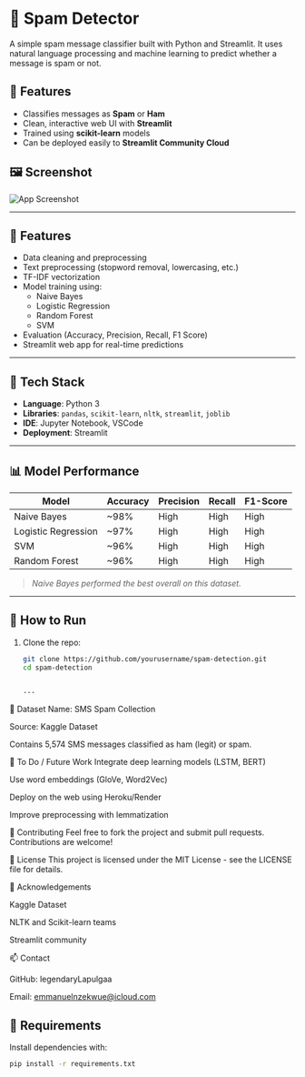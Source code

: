 # 📧 Spam Detector

A simple spam message classifier built with Python and Streamlit. It uses natural language processing and machine learning to predict whether a message is spam or not.

## 🚀 Features


- Classifies messages as **Spam** or **Ham**
- Clean, interactive web UI with **Streamlit**
- Trained using **scikit-learn** models
- Can be deployed easily to **Streamlit Community Cloud**

## 🖼️ Screenshot

![App Screenshot](screenshot.png) <!-- Optional: Add if you have a screenshot -->



---

## 🚀 Features

- Data cleaning and preprocessing
- Text preprocessing (stopword removal, lowercasing, etc.)
- TF-IDF vectorization
- Model training using:
  - Naive Bayes
  - Logistic Regression
  - Random Forest
  - SVM
- Evaluation (Accuracy, Precision, Recall, F1 Score)
- Streamlit web app for real-time predictions

---

## 🔧 Tech Stack

- **Language**: Python 3
- **Libraries**: `pandas`, `scikit-learn`, `nltk`, `streamlit`, `joblib`
- **IDE**: Jupyter Notebook, VSCode
- **Deployment**: Streamlit

---

## 📊 Model Performance

| Model               | Accuracy | Precision | Recall | F1-Score |
|--------------------|----------|-----------|--------|----------|
| Naive Bayes        | ~98%     | High      | High   | High     |
| Logistic Regression| ~97%     | High      | High   | High     |
| SVM                | ~96%     | High      | High   | High     |
| Random Forest      | ~96%     | High      | High   | High     |

> *Naive Bayes performed the best overall on this dataset.*

---

## 🧪 How to Run

1. Clone the repo:
   ```bash
   git clone https://github.com/yourusername/spam-detection.git
   cd spam-detection


   ---

   
📝 Dataset
Name: SMS Spam Collection

Source: Kaggle Dataset

Contains 5,574 SMS messages classified as ham (legit) or spam.

📌 To Do / Future Work
Integrate deep learning models (LSTM, BERT)

Use word embeddings (GloVe, Word2Vec)

Deploy on the web using Heroku/Render

Improve preprocessing with lemmatization

🤝 Contributing
Feel free to fork the project and submit pull requests. Contributions are welcome!

📜 License
This project is licensed under the MIT License - see the LICENSE file for details.

🙌 Acknowledgements


Kaggle Dataset


NLTK and Scikit-learn teams


Streamlit community

📫 Contact

GitHub: legendaryLapulgaa


Email: emmanuelnzekwue@icloud.com



## 🔧 Requirements

Install dependencies with:

```bash
pip install -r requirements.txt
